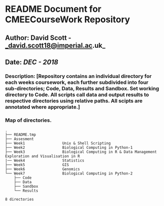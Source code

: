 # README Document for CMEECourseWork Repository
## Author: David Scott - _david.scott18@imperial.ac.uk_
## Date: _DEC - 2018_

### Description: [Repository contains an individual directory for each weeks coursework, each further subdivided into four sub-directories; Code, Data, Results and Sandbox. Set working directory to Code. All scripts call data and output results to respective directories using relative paths. All scipts are annotated where appropriate.]

### Map of directories.
```
.
├── README.tmp
├── Assesment
├── Week1                 Unix & Shell Scripting
├── Week2                 Biological Computing in Python-1
├── Week3                 Biological Computing in R & Data Management Exploration and Visualisation in R 
|── Week4                 Statistics
├── Week5                 GIS
├── Week6                 Genomics
└── Week7                 Biological Computing in Python-2
    ├── Code
    ├── Data
    ├── Sandbox
    └── Results

8 directories

```
